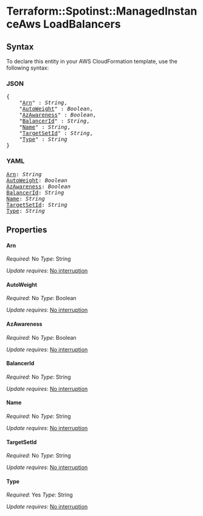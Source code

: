 # Terraform::Spotinst::ManagedInstanceAws LoadBalancers

## Syntax

To declare this entity in your AWS CloudFormation template, use the following syntax:

### JSON

<pre>
{
    "<a href="#arn" title="Arn">Arn</a>" : <i>String</i>,
    "<a href="#autoweight" title="AutoWeight">AutoWeight</a>" : <i>Boolean</i>,
    "<a href="#azawareness" title="AzAwareness">AzAwareness</a>" : <i>Boolean</i>,
    "<a href="#balancerid" title="BalancerId">BalancerId</a>" : <i>String</i>,
    "<a href="#name" title="Name">Name</a>" : <i>String</i>,
    "<a href="#targetsetid" title="TargetSetId">TargetSetId</a>" : <i>String</i>,
    "<a href="#type" title="Type">Type</a>" : <i>String</i>
}
</pre>

### YAML

<pre>
<a href="#arn" title="Arn">Arn</a>: <i>String</i>
<a href="#autoweight" title="AutoWeight">AutoWeight</a>: <i>Boolean</i>
<a href="#azawareness" title="AzAwareness">AzAwareness</a>: <i>Boolean</i>
<a href="#balancerid" title="BalancerId">BalancerId</a>: <i>String</i>
<a href="#name" title="Name">Name</a>: <i>String</i>
<a href="#targetsetid" title="TargetSetId">TargetSetId</a>: <i>String</i>
<a href="#type" title="Type">Type</a>: <i>String</i>
</pre>

## Properties

#### Arn

_Required_: No
_Type_: String

_Update requires_: [No interruption](https://docs.aws.amazon.com/AWSCloudFormation/latest/UserGuide/using-cfn-updating-stacks-update-behaviors.html#update-no-interrupt)

#### AutoWeight

_Required_: No
_Type_: Boolean

_Update requires_: [No interruption](https://docs.aws.amazon.com/AWSCloudFormation/latest/UserGuide/using-cfn-updating-stacks-update-behaviors.html#update-no-interrupt)

#### AzAwareness

_Required_: No
_Type_: Boolean

_Update requires_: [No interruption](https://docs.aws.amazon.com/AWSCloudFormation/latest/UserGuide/using-cfn-updating-stacks-update-behaviors.html#update-no-interrupt)

#### BalancerId

_Required_: No
_Type_: String

_Update requires_: [No interruption](https://docs.aws.amazon.com/AWSCloudFormation/latest/UserGuide/using-cfn-updating-stacks-update-behaviors.html#update-no-interrupt)

#### Name

_Required_: No
_Type_: String

_Update requires_: [No interruption](https://docs.aws.amazon.com/AWSCloudFormation/latest/UserGuide/using-cfn-updating-stacks-update-behaviors.html#update-no-interrupt)

#### TargetSetId

_Required_: No
_Type_: String

_Update requires_: [No interruption](https://docs.aws.amazon.com/AWSCloudFormation/latest/UserGuide/using-cfn-updating-stacks-update-behaviors.html#update-no-interrupt)

#### Type

_Required_: Yes
_Type_: String

_Update requires_: [No interruption](https://docs.aws.amazon.com/AWSCloudFormation/latest/UserGuide/using-cfn-updating-stacks-update-behaviors.html#update-no-interrupt)

